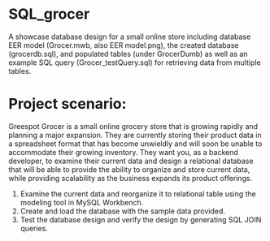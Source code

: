 # SQL_grocer
A showcase database design for a small online store including database EER model (Grocer.mwb, also EER model.png), the created database (grocerdb.sql), 
and populated tables (under GrocerDumb) as well as an example SQL query (Grocer_testQuery.sql) for retrieving data from multiple tables.

# Project scenario:
Greespot Grocer is a small online grocery store that is growing rapidly and planning a major expansion. They are currently storing their product data 
in a spreadsheet format that has become unwieldly and will soon be unable to accommodate their growing inventory. They want you, as a backend developer, 
to examine their current data and design a relational database that will be able to provide the ability to organize and store current data, while providing 
scalability as the business expands its product offerings.

1. Examine the current data and reorganize it to relational table using the modeling tool in MySQL Workbench.
2. Create and load the database with the sample data provided.
3. Test the database design and verify the design by generating SQL JOIN queries.
